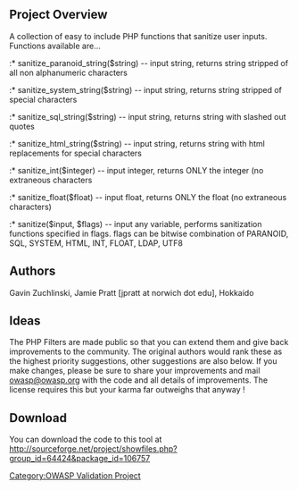 ## Project Overview

A collection of easy to include PHP functions that sanitize user inputs.
Functions available are...

:\* sanitize_paranoid_string($string) -- input string, returns string
stripped of all non alphanumeric characters

:\* sanitize_system_string($string) -- input string, returns string
stripped of special characters

:\* sanitize_sql_string($string) -- input string, returns string with
slashed out quotes

:\* sanitize_html_string($string) -- input string, returns string with
html replacements for special characters

:\* sanitize_int($integer) -- input integer, returns ONLY the integer
(no extraneous characters

:\* sanitize_float($float) -- input float, returns ONLY the float (no
extraneous characters)

:\* sanitize($input, $flags) -- input any variable, performs
sanitization functions specified in flags. flags can be bitwise
combination of PARANOID, SQL, SYSTEM, HTML, INT, FLOAT, LDAP, UTF8

## Authors

Gavin Zuchlinski, Jamie Pratt \[jpratt at norwich dot edu\], Hokkaido

## Ideas

The PHP Filters are made public so that you can extend them and give
back improvements to the community. The original authors would rank
these as the highest priority suggestions, other suggestions are also
below. If you make changes, please be sure to share your improvements
and mail <owasp@owasp.org> with the code and all details of
improvements. The license requires this but your karma far outweighs
that anyway \!

## Download

You can download the code to this tool at
<http://sourceforge.net/project/showfiles.php?group_id=64424&package_id=106757>

[Category:OWASP Validation
Project](Category:OWASP_Validation_Project "wikilink")